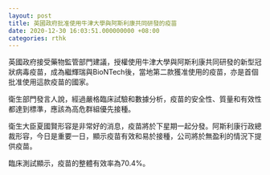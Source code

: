 ```yaml
---
layout: post
title: 英國政府批准使用牛津大學與阿斯利康共同研發的疫苗
date: 2020-12-30 16:03:51.000000000 +08:00
categories: rthk
---
```


英國政府接受藥物監管部門建議，授權使用牛津大學與阿斯利康共同研發的新型冠狀病毒疫苗，成為繼輝瑞與BioNTech後，當地第二款獲准使用的疫苗，亦是首個批准使用這款疫苗的國家。

衛生部門發言人說，經過嚴格臨床試驗和數據分析，疫苗的安全性、質量和有效性都達到標準，應該為高危群組優先接種。

衛生大臣夏國賢形容是非常好的消息，疫苗將於下星期一起分發。阿斯利康行政總裁形容，今日是重要一日，顯示疫苗有效和易於接種，公司將於無盈利的情況下提供疫苗。

臨床測試顯示，疫苗的整體有效率為70.4%。
